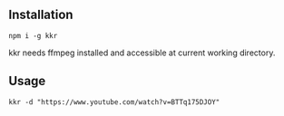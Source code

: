 ## Installation

`npm i -g kkr`

kkr needs ffmpeg installed and accessible at current working directory.

## Usage

`kkr -d "https://www.youtube.com/watch?v=BTTq175DJOY"`